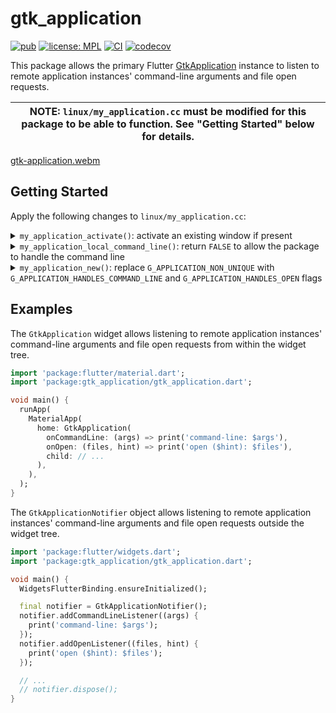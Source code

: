 # gtk_application

[![pub](https://img.shields.io/pub/v/gtk_application.svg)](https://pub.dev/packages/gtk_application)
[![license: MPL](https://img.shields.io/badge/license-MPL-magenta.svg)](https://opensource.org/licenses/MPL-2.0)
[![CI](https://github.com/jpnurmi/gtk_application.dart/actions/workflows/ci.yaml/badge.svg)](https://github.com/jpnurmi/gtk_application.dart/actions/workflows/ci.yaml)
[![codecov](https://codecov.io/gh/jpnurmi/gtk_application.dart/branch/main/graph/badge.svg?token=6JSemifJFZ)](https://codecov.io/gh/jpnurmi/gtk_application.dart)

This package allows the primary Flutter [GtkApplication](https://developer.gnome.org/documentation/tutorials/application.html)
instance to listen to remote application instances' command-line arguments and
file open requests.

| **NOTE:** `linux/my_application.cc` must be modified for this package to be able to function. See "Getting Started" below for details. |
| --- |

[gtk-application.webm](https://user-images.githubusercontent.com/140617/194487627-093236b4-ee1a-4b05-82e7-72024b997cd1.webm)

## Getting Started

Apply the following changes to `linux/my_application.cc`:

<details><summary><code>my_application_activate()</code>: activate an existing window if present</summary>

```diff
diff --git a/example/linux/my_application.cc b/example/linux/my_application.cc
index 5cd43c6..94e7215 100644
--- a/linux/my_application.cc
+++ b/linux/my_application.cc
@@ -20,6 +20,12 @@ static void my_application_activate(GApplication* application) {
   GtkWindow* window =
       GTK_WINDOW(gtk_application_window_new(GTK_APPLICATION(application)));
 
+  GList* windows = gtk_application_get_windows(GTK_APPLICATION(application));
+  if (windows) {
+    gtk_window_present(GTK_WINDOW(windows->data));
+    return;
+  }
+
   // Use a header bar when running in GNOME as this is the common style used
   // by applications and is the setup most users will be using (e.g. Ubuntu
   // desktop).
```
</details>

<details><summary><code>my_application_local_command_line()</code>: return <code>FALSE</code> to allow the package to handle the command line</summary>

```diff
--- a/linux/my_application.cc
+++ b/linux/my_application.cc
@@ -81,7 +81,7 @@ static gboolean my_application_local_command_line(GApplication* application,
   g_application_activate(application);
   *exit_status = 0;
 
-  return TRUE;
+  return FALSE;
 }
 
 // Implements GObject::dispose.

```
</details>


<details><summary><code>my_application_new()</code>: replace <code>G_APPLICATION_NON_UNIQUE</code> with <code>G_APPLICATION_HANDLES_COMMAND_LINE</code> and <code>G_APPLICATION_HANDLES_OPEN</code> flags</summary>

```diff
--- a/linux/my_application.cc
+++ b/linux/my_application.cc
@@ -101,7 +101,8 @@ static void my_application_class_init(MyApplicationClass* klass) {
 static void my_application_init(MyApplication* self) {}
 
 MyApplication* my_application_new() {
-  return MY_APPLICATION(g_object_new(my_application_get_type(),
-                                     "application-id", APPLICATION_ID, "flags",
-                                     G_APPLICATION_NON_UNIQUE, nullptr));
+  return MY_APPLICATION(g_object_new(
+      my_application_get_type(), "application-id", APPLICATION_ID, "flags",
+      G_APPLICATION_HANDLES_COMMAND_LINE | G_APPLICATION_HANDLES_OPEN,
+      nullptr));
 }
```
</details>


## Examples

The `GtkApplication` widget allows listening to remote application instances'
command-line arguments and file open requests from within the widget tree.

```dart
import 'package:flutter/material.dart';
import 'package:gtk_application/gtk_application.dart';

void main() {
  runApp(
    MaterialApp(
      home: GtkApplication(
        onCommandLine: (args) => print('command-line: $args'),
        onOpen: (files, hint) => print('open ($hint): $files'),
        child: // ...
      ),
    ),
  );
}
```

The `GtkApplicationNotifier` object allows listening to remote application
instances' command-line arguments and file open requests outside the widget
tree.

```dart
import 'package:flutter/widgets.dart';
import 'package:gtk_application/gtk_application.dart';

void main() {
  WidgetsFlutterBinding.ensureInitialized();

  final notifier = GtkApplicationNotifier();
  notifier.addCommandLineListener((args) {
    print('command-line: $args');
  });
  notifier.addOpenListener((files, hint) {
    print('open ($hint): $files');
  });

  // ...
  // notifier.dispose();
}
```
